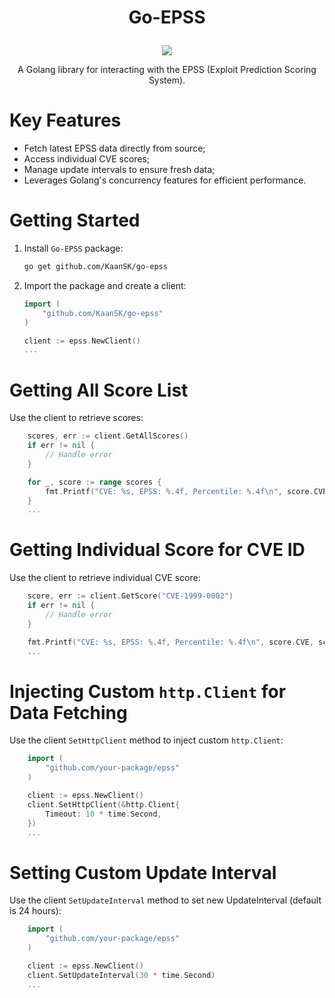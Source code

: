 <h1><p align="center">Go-EPSS</p></h1>
<p align="center">
  <img src="https://goreportcard.com/badge/github.com/KaanSK/go-epss" />
</p>
<p align="center">
 A Golang library for interacting with the EPSS (Exploit Prediction Scoring System).
</p>

# Key Features
* Fetch latest EPSS data directly from source;
* Access individual CVE scores;
* Manage update intervals to ensure fresh data;
* Leverages Golang's concurrency features for efficient performance.

# Getting Started
1. Install `Go-EPSS` package:
    ```bash
    go get github.com/KaanSK/go-epss
    ```
2. Import the package and create a client:
    ```go
    import (
        "github.com/KaanSK/go-epss"
    )

    client := epss.NewClient()
    ...
    ```
# Getting All Score List
Use the client to retrieve scores:
```go
    scores, err := client.GetAllScores()
    if err != nil {
        // Handle error
    }

    for _, score := range scores {
        fmt.Printf("CVE: %s, EPSS: %.4f, Percentile: %.4f\n", score.CVE, score.EPSS, score.Percentile)
    }
    ...
```

# Getting Individual Score for CVE ID
Use the client to retrieve individual CVE score:
```go
    score, err := client.GetScore("CVE-1999-0002")
    if err != nil {
        // Handle error
    }

    fmt.Printf("CVE: %s, EPSS: %.4f, Percentile: %.4f\n", score.CVE, score.EPSS, score.Percentile)
    ...
```

# Injecting Custom `http.Client` for Data Fetching
Use the client `SetHttpClient` method to inject custom `http.Client`:
```go
    import (
        "github.com/your-package/epss"
    )

    client := epss.NewClient()
    client.SetHttpClient(&http.Client{
		Timeout: 10 * time.Second,
	})
    ...
```

# Setting Custom Update Interval
Use the client `SetUpdateInterval` method to set new UpdateInterval (default is 24 hours):
```go
    import (
        "github.com/your-package/epss"
    )

    client := epss.NewClient()
    client.SetUpdateInterval(30 * time.Second)
    ...
```